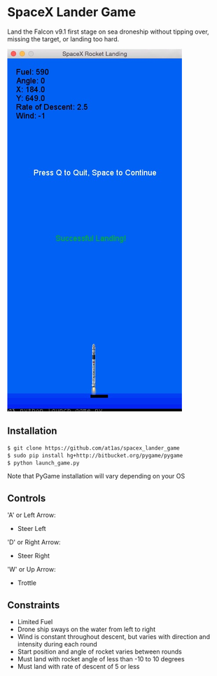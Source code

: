 # SpaceX Lander Game
Land the Falcon v9.1 first stage on sea droneship without tipping over, missing the target, or landing too hard.

![screenshot](https://github.com/at1as/at1as.github.io/blob/master/github_repo_assets/rocket_lander.jpg)

## Installation

```bash
$ git clone https://github.com/at1as/spacex_lander_game
$ sudo pip install hg+http://bitbucket.org/pygame/pygame
$ python launch_game.py
```

Note that PyGame installation will vary depending on your OS

## Controls

'A' or Left Arrow:
* Steer Left

'D' or Right Arrow:
* Steer Right

'W' or Up Arrow:
* Trottle

## Constraints
* Limited Fuel
* Drone ship sways on the water from left to right
* Wind is constant throughout descent, but varies with direction and intensity during each round
* Start position and angle of rocket varies between rounds
* Must land with rocket angle of less than -10 to 10 degrees
* Must land with rate of descent of 5 or less
